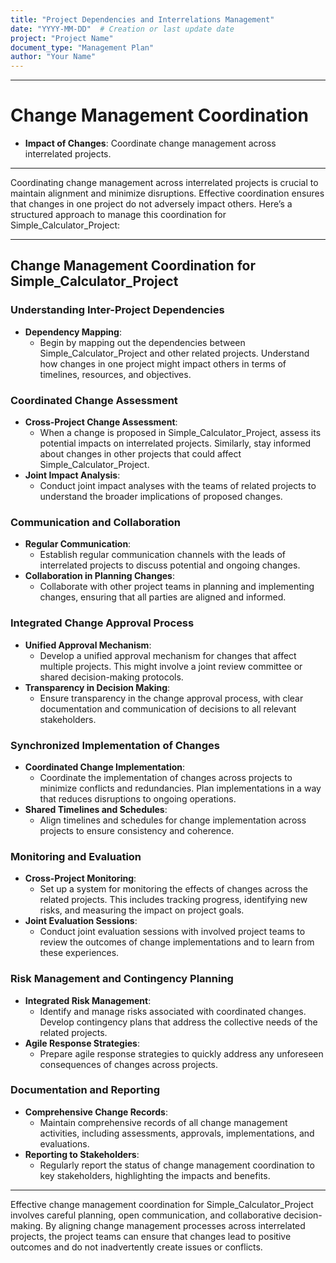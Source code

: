 ```yaml
---
title: "Project Dependencies and Interrelations Management"
date: "YYYY-MM-DD"  # Creation or last update date
project: "Project Name"
document_type: "Management Plan"
author: "Your Name"
---
```

---
# Change Management Coordination

- **Impact of Changes**: Coordinate change management across interrelated projects.

---
Coordinating change management across interrelated projects is crucial to maintain alignment and minimize disruptions. Effective coordination ensures that changes in one project do not adversely impact others. Here’s a structured approach to manage this coordination for Simple_Calculator_Project:

---

## Change Management Coordination for Simple_Calculator_Project

### Understanding Inter-Project Dependencies
- **Dependency Mapping**: 
  - Begin by mapping out the dependencies between Simple_Calculator_Project and other related projects. Understand how changes in one project might impact others in terms of timelines, resources, and objectives.

### Coordinated Change Assessment
- **Cross-Project Change Assessment**: 
  - When a change is proposed in Simple_Calculator_Project, assess its potential impacts on interrelated projects. Similarly, stay informed about changes in other projects that could affect Simple_Calculator_Project.
- **Joint Impact Analysis**: 
  - Conduct joint impact analyses with the teams of related projects to understand the broader implications of proposed changes.

### Communication and Collaboration
- **Regular Communication**: 
  - Establish regular communication channels with the leads of interrelated projects to discuss potential and ongoing changes.
- **Collaboration in Planning Changes**: 
  - Collaborate with other project teams in planning and implementing changes, ensuring that all parties are aligned and informed.

### Integrated Change Approval Process
- **Unified Approval Mechanism**: 
  - Develop a unified approval mechanism for changes that affect multiple projects. This might involve a joint review committee or shared decision-making protocols.
- **Transparency in Decision Making**: 
  - Ensure transparency in the change approval process, with clear documentation and communication of decisions to all relevant stakeholders.

### Synchronized Implementation of Changes
- **Coordinated Change Implementation**: 
  - Coordinate the implementation of changes across projects to minimize conflicts and redundancies. Plan implementations in a way that reduces disruptions to ongoing operations.
- **Shared Timelines and Schedules**: 
  - Align timelines and schedules for change implementation across projects to ensure consistency and coherence.

### Monitoring and Evaluation
- **Cross-Project Monitoring**: 
  - Set up a system for monitoring the effects of changes across the related projects. This includes tracking progress, identifying new risks, and measuring the impact on project goals.
- **Joint Evaluation Sessions**: 
  - Conduct joint evaluation sessions with involved project teams to review the outcomes of change implementations and to learn from these experiences.

### Risk Management and Contingency Planning
- **Integrated Risk Management**: 
  - Identify and manage risks associated with coordinated changes. Develop contingency plans that address the collective needs of the related projects.
- **Agile Response Strategies**: 
  - Prepare agile response strategies to quickly address any unforeseen consequences of changes across projects.

### Documentation and Reporting
- **Comprehensive Change Records**: 
  - Maintain comprehensive records of all change management activities, including assessments, approvals, implementations, and evaluations.
- **Reporting to Stakeholders**: 
  - Regularly report the status of change management coordination to key stakeholders, highlighting the impacts and benefits.

---

Effective change management coordination for Simple_Calculator_Project involves careful planning, open communication, and collaborative decision-making. By aligning change management processes across interrelated projects, the project teams can ensure that changes lead to positive outcomes and do not inadvertently create issues or conflicts.